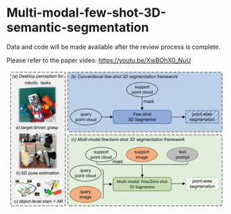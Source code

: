 # Multi-modal-few-shot-3D-semantic-segmentation

Data and code will be made available after the review process is complete.

Please refer to the paper video: https://youtu.be/XwBOhX0_NuU

![teaser](framework.png)
